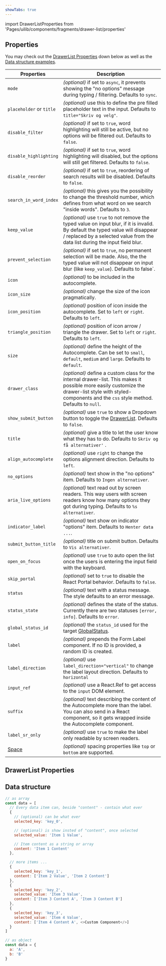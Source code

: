 ```yaml
---
showTabs: true
---
```


import DrawerListProperties from 'Pages/uilib/components/fragments/drawer-list/properties'

## Properties

You may check out the [DrawerList Properties](#drawerlist-properties) down below as well as the [Data structure examples](#data-structure).

| Properties                                  | Description                                                                                                                                                                                                     |
| ------------------------------------------- | --------------------------------------------------------------------------------------------------------------------------------------------------------------------------------------------------------------- |
| `mode`                                      | _(optional)_ if set to `async`, it prevents showing the "no options" message during typing / filtering. Defaults to `sync`.                                                                                     |
| `placeholder` or `title`                    | _(optional)_ use this to define the pre filled placeholder text in the input. Defaults to `title="Skriv og velg"`.                                                                                              |
| `disable_filter`                            | _(optional)_ if set to `true`, word highlighting will still be active, but no options will be filtered out. Defaults to `false`.                                                                                |
| `disable_highlighting`                      | _(optional)_ if set to `true`, word highlighting will disabled, but the options will still get filtered. Defaults to `false`.                                                                                   |
| `disable_reorder`                           | _(optional)_ if set to `true`, reordering of search results will be disabled. Defaults to `false`.                                                                                                              |
| `search_in_word_index`                      | _(optional)_ this gives you the possibility to change the threshold number, which defines from what word on we search "inside words". Defaults to `3`.                                                          |
| `keep_value`                                | _(optional)_ use `true` to not remove the typed value on input blur, if it is invalid. By default the typed value will disappear / replaced by a selected value from the data list during the input field blur. |
| `prevent_selection`                         | _(optional)_ if set to `true`, no permanent selection will be made. Also, the the typed value will not disappear on input blur (like `keep_value`). Defaults to false`.                                         |
| `icon`                                      | _(optional)_ to be included in the autocomplete.                                                                                                                                                                |
| `icon_size`                                 | _(optional)_ change the size of the icon pragmatically.                                                                                                                                                         |
| `icon_position`                             | _(optional)_ position of icon inside the autocomplete. Set to `left` or `right`. Defaults to `left`.                                                                                                            |
| `triangle_position`                         | _(optional)_ position of icon arrow / triangle the drawer. Set to `left` or `right`. Defaults to `left`.                                                                                                        |
| `size`                                      | _(optional)_ define the height of the Autocomplete. Can be set to `small`, `default`, `medium` and `large`. Defaults to `default`.                                                                              |
| `drawer_class`                              | _(optional)_ define a custom class for the internal drawer-list. This makes it possible more easily customize the drawer-list style with styled-components and the `css` style method. Defaults to `null`.      |
| `show_submit_button`                        | _(optional)_ use `true` to show a Dropdown button to toggle the [DrawerList](/uilib/components/fragments/drawer-list). Defaults to `false`.                                                                     |
| `title`                                     | _(optional)_ give a title to let the user know what they has to do. Defaults to `Skriv og få alternativer'` .                                                                                                   |
| `align_autocomplete`                        | _(optional)_ use `right` to change the options alignment direction. Defaults to `left`.                                                                                                                         |
| `no_options`                                | _(optional)_ text show in the "no options" item. Defaults to `Ingen alternativer`.                                                                                                                              |
| `aria_live_options`                         | _(optional)_ text read out by screen readers. This way users with screen readers know how many options they got during typing. Defaults to `%s alternativer`.                                                   |
| `indicator_label`                           | _(optional)_ text show on indicator "options" item. Defaults to `Henter data ...`.                                                                                                                              |
| `submit_button_title`                       | _(optional)_ title on submit button. Defaults to `Vis alternativer`.                                                                                                                                            |
| `open_on_focus`                             | _(optional)_ use `true` to auto open the list once the users is entering the input field with the keyboard.                                                                                                     |
| `skip_portal`                               | _(optional)_ set to `true` to disable the React Portal behavior. Defaults to `false`.                                                                                                                           |
| `status`                                    | _(optional)_ text with a status message. The style defaults to an error message.                                                                                                                                |
| `status_state`                              | _(optional)_ defines the state of the status. Currently there are two statuses `[error, info]`. Defaults to `error`.                                                                                            |
| `global_status_id`                          | _(optional)_ the `status_id` used for the target [GlobalStatus](/uilib/components/global-status).                                                                                                               |
| `label`                                     | _(optional)_ prepends the Form Label component. If no ID is provided, a random ID is created.                                                                                                                   |
| `label_direction`                           | _(optional)_ use `label_direction="vertical"` to change the label layout direction. Defaults to `horizontal`                                                                                                    |
| `input_ref`                                 | _(optional)_ use a React.Ref to get access to the `input` DOM element.                                                                                                                                          |
| `suffix`                                    | _(optional)_ text describing the content of the Autocomplete more than the label. You can also send in a React component, so it gets wrapped inside the Autocomplete component.                                 |
| `label_sr_only`                             | _(optional)_ use `true` to make the label only readable by screen readers.                                                                                                                                      |
| [Space](/uilib/components/space/properties) | _(optional)_ spacing properties like `top` or `bottom` are supported.                                                                                                                                           |

## DrawerList Properties

<DrawerListProperties />

## Data structure

```js
// as array
const data = [
  // Every data item can, beside "content" - contain what ever
  {
    // (optional) can be what ever
    selected_key: 'key_0',

    // (optional) is show insted of "content", once selected
    selected_value: 'Item 1 Value',

    // Item content as a string or array
    content: 'Item 1 Content'
  },

  // more items ...
  {
    selected_key: 'key_1',
    content: ['Item 2 Value', 'Item 2 Content']
  },
  {
    selected_key: 'key_2',
    selected_value: 'Item 3 Value',
    content: ['Item 3 Content A', 'Item 3 Content B']
  },
  {
    selected_key: 'key_3',
    selected_value: 'Item 4 Value',
    content: ['Item 4 Content A', <>Custom Component</>]
  }
]

// as object
const data = {
  a: 'A',
  b: 'B'
}
```
